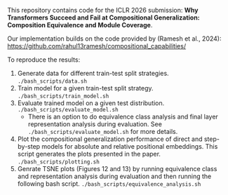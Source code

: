 This repository contains code for the ICLR 2026 submission: **Why Transformers Succeed and Fail at Compositional Generalization: Composition Equivalence and Module Coverage**.

Our implementation builds on the code provided by (Ramesh et al., 2024): https://github.com/rahul13ramesh/compositional_capabilities/

To reproduce the results:
1. Generate data for different train-test split strategies. `./bash_scripts/data.sh`
2. Train model for a given train-test split strategy. `./bash_scripts/train_model.sh`
3. Evaluate trained model on a given test distribution. `./bash_scripts/evaluate_model.sh`
   - There is an option to do equivalence class analysis and final layer representation analysis during evaluation. See `./bash_scripts/evaluate_model.sh` for more details.
4. Plot the compositional generalization performance of direct and step-by-step models for absolute and relative positional embeddings. This script generates the plots presented in the paper.
`./bash_scripts/plotting.sh`
5. Genrate TSNE plots (Figures 12 and 13) by running equivalence class and representation analysis during evaluation and then running the following bash script. `./bash_scripts/equivalence_analysis.sh`